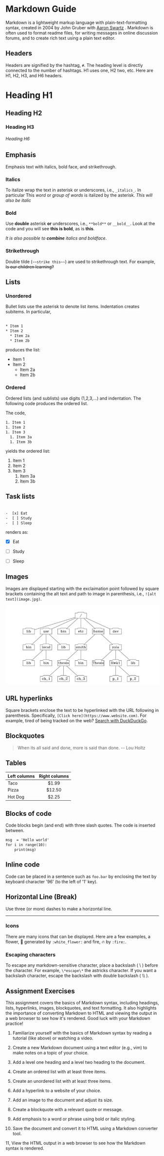 # Markdown Guide

Markdown is a lightweight markup language with plain-text-formatting syntax, created in 2004 by John Gruber with [Aaron Swartz](https://en.wikipedia.org/wiki/Aaron_Swartz) .  Markdown is often used to format readme files, for writing messages in online discussion forums, and to create rich text using a plain text editor.




## Headers

Headers are signified by the hashtag, `#`.  The heading level is directly connected to the number of hashtags.  H1 uses one, H2 two, etc.  Here are H1, H2, H3, and H6 headers.

# Heading H1
## Heading H2
### Heading H3
###### Heading H6






## Emphasis
Emphasis text with italics, bold face, and strikethrough.  

### Italics

To italize wrap the text in asterisk or underscores, i.e., `_italics_`.  In particular
This *word* or *group of words* is italized by the asterisk.  _This will also be italic_



### Bold
 Use __double__ asterisk __or__ underscores, i.e., `**bold**` or `__bold__`.  Look at the code and you will see **this is bold**, as is __this__. 



_It is also possible to  **combine** italics and boldface_.



### Strikethrough
Double tilde (`~~strike this~~`) are used to strikethrough text.  For example, ~~Is our children learning?~~




## Lists


### Unordered

Bullet lists use the asterisk to denote list items.   Indentation creates subitems.  In particular, 

```

* Item 1
* Item 2
  * Item 2a
  * Item 2b

```

produces the list:

* Item 1
* Item 2
	* Item 2a
	* Item 2b


### Ordered

Ordered lists (and sublists) use digits (1,2,3,...) and indentation.  The following code produces the ordered list.

The code, 
```
1. Item 1
1. Item 2
1. Item 3
  1. Item 3a
  1. Item 3b
```

yields the ordered list:

1. Item 1
1. Item 2
1. Item 3
	1. Item 3a
	1. Item 3b



## Task lists

```

-  [x] Eat 
-  [ ] Study
-  [ ] Sleep

```
renders as:

-  [x] Eat 
-  [ ] Study
-  [ ] Sleep




## Images

Images are displayed starting with the exclaimation point followed by square brackets containing the alt text and path to image in parenthesis, i.e., `![alt text](image.jpg)`.

![Alt text in square brackets](./images/filesystem.png)





## URL hyperlinks

Square brackets enclose the text to be hyperlinked with the URL following in parenthesis. Specifically, `[Click here](https://www.website.com)`.  For example, tired of being tracked on the web?  [Search with DuckDuckGo](https://duckduckgo.com/).





## Blockquotes

> When its all said and done, more is said than done. --  Lou Holtz







## Tables

| Left columns  | Right columns |
| ------------- |:-------------:|
| Taco		    | $1.99			|
| Pizza         | $12.50        |
| Hot Dog       | $2.25         |





## Blocks of code
Code blocks begin (and end) with three slash quotes.  The code is inserted between.

```{python}
msg  = 'Hello world'
for i in range(10):
	print(msg)
```


## Inline code
Code can be placed in a sentence such as `foo.bar` by enclosing the text by keyboard character '96' (to the left of '1' key).  


## Horizontal Line (Break)

Use three (or more) dashes to make a horizontal line.

---



### Icons

There are many icons that can be displayed.  Here are a few  examples, a flower, :white_flower: generated by `:white_flower:` and fire, :fire: by `:fire:`.  



### Escaping characters
To escape any markdown-sensitive character, place a backslash ( \\ ) before the character. For example, `\*escape\*` the astricks character.  If you want a backslash character, escape the backslash with double backslash ( \\\\ ).


## Assignment Exercises

This assignment covers the basics of Markdown syntax, including headings, lists, hyperlinks, images, blockquotes, and text formatting. It also highlights the importance of converting Markdown to HTML and viewing the output in a web browser to see how it's rendered. Good luck with your Markdown practice!


1. Familiarize yourself with the basics of Markdown syntax by reading a tutorial (like above) or watching a video.

2. Create a new Markdown document using a text editor (e.g., vim) to make notes on a topic of your choice. 


3. Add a level one heading and a level two heading to the document.

4. Create an ordered list with at least three items.

5. Create an unordered list with at least three items.

6. Add a hyperlink to a website of your choice.

7. Add an image to the document and adjust its size.

8. Create a blockquote with a relevant quote or message.

8. Add emphasis to a word or phrase using bold or italic styling.

10. Save the document and convert it to HTML using a Markdown converter tool.

11, View the HTML output in a web browser to see how the Markdown syntax is rendered.

